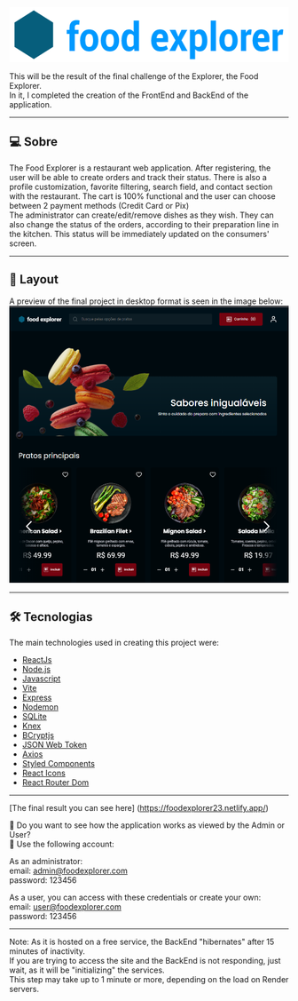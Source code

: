 <p align="center">
  <img width="550" height="99" src="https://github.com/amorimcesar/foodexplorer/blob/main/img/header.png?raw=true">
</p>

This will be the result of the final challenge of the Explorer, the Food Explorer.
<br>
In it, I completed the creation of the FrontEnd and BackEnd of the application.

___

## 💻 Sobre
The Food Explorer is a restaurant web application. After registering, the user will be able to create orders and track their status. There is also a profile customization, favorite filtering, search field, and contact section with the restaurant. The cart is 100% functional and the user can choose between 2 payment methods (Credit Card or Pix)
<br>
The administrator can create/edit/remove dishes as they wish. They can also change the status of the orders, according to their preparation line in the kitchen. This status will be immediately updated on the consumers' screen.
<br>

___

## 🎨 Layout
A preview of the final project in desktop format is seen in the image below:
![IM2](https://github.com/amorimcesar/foodexplorer/blob/main/img/initial_page.png)
___

## 🛠 Tecnologias

The main technologies used in creating this project were:

- [ReactJs](https://reactjs.org)
- [Node.js](https://nodejs.org/en/)
- [Javascript](https://developer.mozilla.org/pt-BR/docs/Web/JavaScript)
- [Vite](https://vitejs.dev/)
- [Express](https://expressjs.com)
- [Nodemon](https://nodemon.io/)
- [SQLite](https://www.sqlite.org/index.html)
- [Knex](https://knexjs.org/)
- [BCryptjs](https://www.npmjs.com/package/bcryptjs)
- [JSON Web Token](https://www.npmjs.com/package/jsonwebtoken)
- [Axios](https://www.npmjs.com/package/axios)
- [Styled Components](https://styled-components.com/)
- [React Icons](https://react-icons.github.io/react-icons/)
- [React Router Dom](https://react-icons.github.io/react-icons/)

___
[The final result you can see here] (https://foodexplorer23.netlify.app/)

🔑 Do you want to see how the application works as viewed by the Admin or User? 
<br>
🔑 Use the following account:

As an administrator:
<br>
email: admin@foodexplorer.com
<br>
password: 123456

As a user, you can access with these credentials or create your own:
<br>
email: user@foodexplorer.com
<br>
password: 123456

___
Note: As it is hosted on a free service, the BackEnd "hibernates" after 15 minutes of inactivity.
<br>
If you are trying to access the site and the BackEnd is not responding, just wait, as it will be "initializing" the services.
<br>
This step may take up to 1 minute or more, depending on the load on Render servers.